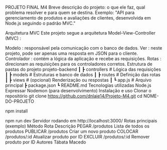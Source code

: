 PROJETO FINAL M4
Breve descrição do projeto: o que ele faz, qual problema resolver e para quem se destina.
Exemplo: "API para gerenciamento de produtos e avaliações de clientes, desenvolvida em Node.js seguindo o padrão MVC."

 Arquitetura MVC
Este projeto segue a arquitetura Model-View-Controller (MVC) :

Modelo : responsável pela comunicação com o banco de dados.
Ver : neste projeto, pode ser apenas uma resposta em JSON para o cliente.
Controlador : contém a lógica da aplicação e recebe as requisições.
Rotas : direcionam as requisições para os controladores corretos.
 Estrutura de pastas do projeto
 projeto-backend
 ┃ ┣  controllers   # Lógica das requisições
 ┃ ┣  models        # Estruturas e banco de dados
 ┃ ┣  routes        # Definição das rotas
 ┃ ┣  views         # (opcional) Renderização ou respostas
 ┃ ┗  app.js        # Arquivo principal
 ┣  package.json
 ┗  README.md
Tecnologias utilizadas
Node.js
Expressar
Nodemon (para desenvolvimento)
 Instalação e uso
Clonar o repositório
git clone https://github.com/dnlaie14/Projeto-M4.git
cd NOME-DO-PROJETO

npm install

npm run dev
Servidor rodando em http://localhost:3000/
 Rotas principais (exemplo)
Método    Rota    Descrição
PEGAR    /produtos    Lista de todos os produtos
PUBLICAR    /produtos    Criar um novo produto
COLOCAR    /produtos/:id    Atualizar produto por ID
EXCLUIR    /produtos/:id    Remover produto por ID
 Autores
Tábata Macedo
